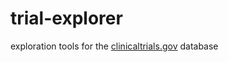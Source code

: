 # trial-explorer
exploration tools for the [clinicaltrials.gov](http://www.clinicaltrials.gov) database
